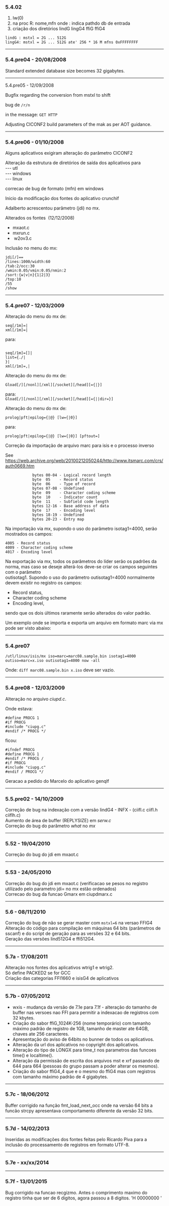 ### 5.4.02

1.  lw(0)
2.  na proc R: nome,mfn onde : indica pathdo db de entrada
3.  criação dos diretórios lindG lingG4 ffiG ffiG4

```
lindG : mstxl = 2G ... 512G
lingG4: mstxl = 2G ... 512G ate' 256 * 16 M mfns 0xFFFFFFFF
```

---

### 5.4.pre04 - 20/08/2008

Standard extended database size becomes 32 gigabytes.

---

5.4.pre05 - 12/09/2008

Bugfix regarding the conversion from mstxl to shift

bug de `/r/n`

in the message: `GET HTTP`

Adjusting CICONF2 build parameters of the mak as per AOT guidance.

---

### 5.4.pre06 - 01/10/2008

Alguns aplicativos exigiram alteração do parâmetro CICONF2

Alteração da estrutura de diretórios de saída dos aplicativos para  
\--- utl  
\--- windows  
\--- linux

correcao de bug de formato (mfn) em windows

Inicio da modificação dos fontes do aplicativo crunchif

Adalberto acrescentou parâmetro (jdi) no mx. 

Alterados os fontes  (12/12/2008)

*   mxaot.c 
*   mxrun.c
*    w2ov3.c

Inclusão no menu do mx:

`jdi[/]==`  
`/lines:1000/width:60`  
`/tab:2/occ:30`  
`/wmin:0.05/vmin:0.05/nmin:2`  
`/sort:{w|v|n}{1|2|3}`  
`/top:10`  
`/55`  
`/show`

---

### 5.4.pre07 - 12/03/2009

Alteração do menu do mx de:

```
seq[/1m]=|
xml[/1m]=|
```

para:

```

seq[/1m]=[]|
list={./|
}|
xml[/1m]=,|
```

Alteração do menu do mx de:

`Gload[/][/nonl][/xml][/socket][/head][={|}]`

para:  
`Gload[/][/nonl][/xml][/socket][/head][={||dir=}]`

Alteração do menu do mx de:

`prolog|pft|epilog={|@} [lw={|0}]`

para:

`prolog|pft|epilog={|@} [lw={|0}] [pftout=]`

Correção da importação de arquivo marc para isis e o processo inverso

See https://web.archive.org/web/20100212050244/http://www.itsmarc.com/crs/auth0669.htm

```
            bytes 00-04 - Logical record length
            byte  05    - Record status
            byte  06    - Type of record
            bytes 07-08 - Undefined
            byte  09    - Character coding scheme
            byte  10    - Indicator count
            byte  11    - Subfield code length
            bytes 12-16 - Base address of data
            byte  17    - Encoding level
            bytes 18-19 - Undefined
            bytes 20-23 - Entry map   
```

Na importação via mx, supondo o uso do parâmetro isotag1=4000, serão mostrados os campos:

```
4005 - Record status
4009 - Character coding scheme
4017 - Encoding level
```

Na exportação via mx, todos os parâmetros do líder serão os padrões da norma, mas caso se deseje alterá-los deve-se criar os campos seguintes com o parâmetro  
outisotag1. Supondo o uso do parâmetro outisotag1=4000 normalmente devem existir no registro os campos:

*   Record status, 
*   Character coding scheme 
*   Encoding level,  

sendo que os dois últimos raramente serão alterados do valor padrão.

Um exemplo onde se importa e exporta um arquivo em formato marc via mx pode ser visto abaixo:

---

### 5.4.pre07

```
/utl/linux/isis/mx iso=marc=marc08.sample.bin isotag1=4000
outiso=marc=x.iso outisotag1=4000 now -all
```

Onde: `diff marc08.sample.bin x.iso` deve ser vazio.

---

### 5.4.pre08 - 12/03/2009

Alteração no arquivo _ciupd.c_. 

Onde estava:

```
#define PROCG 1
#if PROCG
#include "ciupg.c"
#endif /* PROCG */
```

ficou:

```
#ifndef PROCG
#define PROCG 1
#endif /* PROCG /
#if PROCG
#include "ciupg.c"
#endif / PROCG */
```

Geracao a pedido do Marcelo do aplicativo genqlf

---

### 5.5.pre02 - 14/10/2009

Correção de bug na indexação com a versão lindG4 - INFX - (ciifl.c ciifl.h ciiflh.c)  
Aumento de área de buffer (REPLYSIZE) em _serw.c_  
Correção do bug do parâmetro _what_ no _mx_

---

### 5.52 - 19/04/2010

Correção do bug do jdi em mxaot.c

---

### 5.53 - 24/05/2010

Correção do bug do jdi em mxaot.c (verificacao se pesos no registro utilizado pelo parametro jdi= no mx estão ordenados)  
Correcao do bug da funcao Gmarx em ciupdmarx.c

---

### 5.6 - 08/11/2010

Correção do bug de não se gerar master com `mstxl=6` na versao FFIG4  
Alteração do código para compilação em máquinas 64 bits (parâmetros de sscanf) e do script de geração para as versões 32 e 64 bits.  
Geração das versões lind512G4 e ffi512G4.

---

### 5.7a - 17/08/2011

Alteração nos fontes dos aplicativos wtrig1 e wtrig2.  
Só define PACKED2 se for GCC  
Criação das categorias FFI1660 e isisG4 de aplicativos

---

### 5.7b - 07/05/2012

*   wxis - mudança da versão de 7.1e para 7.1f - alteração do tamanho de buffer nas versoes nao FFI para permitir a indexacao de registros com 32 kbytes.
*   Criação do sabor ffiG\_1024K-256 (nome temporário) com tamanho máximo padrão de registro de 1GB, tamanho de master ate 64GB, chaves ate 256 caracteres.
*   Apresentação do aviso de 64bits no bunner de todos os aplicativos.
*   Alteração da url dos aplicativos no copyright dos aplicativos.
*   Alteração do tipo de LONGX para time\_t nos parametros das funcoes time() e localtime().
*   Alteração da permissão de escrita dos arquivos mst e xrf passando de 644 para 664 (pessoas do grupo passam a poder alterar os mesmos).
*   Criação do sabor ffiG4\_4 que e o mesmo do ffiG4 mas com registros com tamanho máximo padrão de 4 gigabytes.

---

### 5.7c - 18/06/2012

Buffer corrigido na função fmt\_load\_next\_occ onde na versão 64 bits a funcão strcpy apresentava comportamento diferente da versão 32 bits.

---

### 5.7d - 14/02/2013

Inseridas as modificações dos fontes feitas pelo Ricardo Piva para a inclusão do processamento de registros em formato UTF-8.

---
### 5.7e - xx/xx/2014

---
### 5.7f - 13/01/2015

Bug corrigido na funcao recgizmo. Antes o comprimento maximo do registro tinha que
ser de 6 digitos, agora passou a 8 digitos. 'H<tag> 00000000 <campo>'
